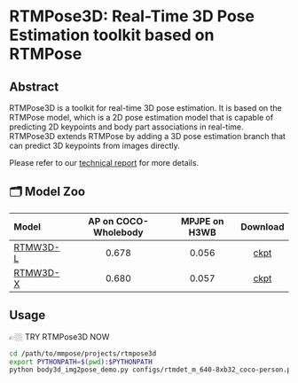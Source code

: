 # RTMPose3D: Real-Time 3D Pose Estimation toolkit based on RTMPose

## Abstract

RTMPose3D is a toolkit for real-time 3D pose estimation. It is based on the RTMPose model, which is a 2D pose estimation model that is capable of predicting 2D keypoints and body part associations in real-time. RTMPose3D extends RTMPose by adding a 3D pose estimation branch that can predict 3D keypoints from images directly.

Please refer to our [technical report](https://arxiv.org/pdf/2407.08634) for more details.

## 🗂️ Model Zoo

| Model                                                      | AP on COCO-Wholebody | MPJPE on H3WB |                                                   Download                                                    |
| :--------------------------------------------------------- | :------------------: | :-----------: | :-----------------------------------------------------------------------------------------------------------: |
| [RTMW3D-L](./configs/rtmw3d-l_8xb64_cocktail14-384x288.py) |        0.678         |     0.056     | [ckpt](https://download.openmmlab.com/mmpose/v1/wholebody_3d_keypoint/rtmw3d/rtmw3d-l_8xb64_cocktail14-384x288-794dbc78_20240626.pth) |
| [RTMW3D-X](./configs/rtmw3d-x_8xb32_cocktail14-384x288.py) |        0.680         |     0.057     | [ckpt](https://download.openmmlab.com/mmpose/v1/wholebody_3d_keypoint/rtmw3d/rtmw3d-x_8xb64_cocktail14-384x288-b0a0eab7_20240626.pth) |

## Usage

👉🏼 TRY RTMPose3D NOW

```bash
cd /path/to/mmpose/projects/rtmpose3d
export PYTHONPATH=$(pwd):$PYTHONPATH
python body3d_img2pose_demo.py configs/rtmdet_m_640-8xb32_coco-person.py https://download.openmmlab.com/mmpose/v1/projects/rtmpose/rtmdet_m_8xb32-100e_coco-obj365-person-235e8209.pth configs/rtmw3d-l_8xb64_cocktail14-384x288.py https://download.openmmlab.com/mmpose/v1/wholebody_3d_keypoint/rtmw3d/rtmw3d-l_8xb64_cocktail14-384x288-794dbc78_20240626.pth --input /path/to/image --output-root ./
```

